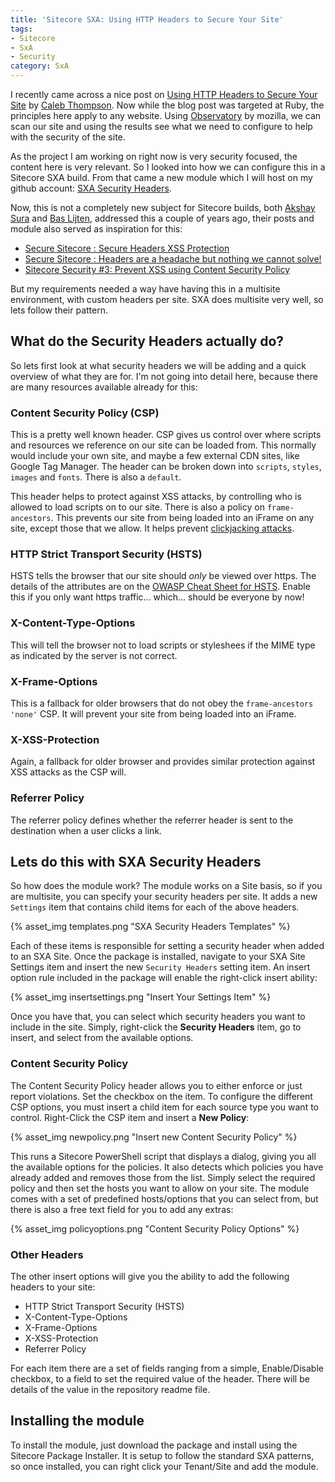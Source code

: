 ```yaml
---
title: 'Sitecore SXA: Using HTTP Headers to Secure Your Site'
tags:
- Sitecore
- SxA
- Security
category: SxA
---
```

I recently came across a nice post on [Using HTTP Headers to Secure Your Site](https://blog.heroku.com/using-http-headers-to-secure-your-site) by [Caleb Thompson](https://blog.heroku.com/authors/caleb-thompson). Now while the blog post was targeted at Ruby, the principles here apply to any website. Using [Observatory](https://observatory.mozilla.org/) by mozilla, we can scan our site and using the results see what we need to configure to help with the security of the site.

As the project I am working on right now is very security focused, the content here is very relevant. So I looked into how we can configure this in a Sitecore SXA build. From that came a new module which I will host on my github account: [SXA Security Headers](https://github.com/GuitarRich/SXA.SecurityHeaders).

Now, this is not a completely new subject for Sitecore builds, both [Akshay Sura]() and [Bas Lijten](), addressed this a couple of years ago, their posts and module also served as inspiration for this:

* [Secure Sitecore : Secure Headers XSS Protection](https://www.akshaysura.com/2016/08/19/secure-sitecore-secure-headers-xss-protection/)
* [Secure Sitecore : Headers are a headache but nothing we cannot solve!](https://www.akshaysura.com/2016/08/02/secure-sitecore-headers-are-a-headache-but-nothing-we-cannot-solve/)
* [Sitecore Security #3: Prevent XSS using Content Security Policy](http://blog.baslijten.com/sitecore-security-3-prevent-xss-using-content-security-policy/)

But my requirements needed a way have having this in a multisite environment, with custom headers per site. SXA does multisite very well, so lets follow their pattern.

## What do the Security Headers actually do?

So lets first look at what security headers we will be adding and a quick overview of what they are for. I'm not going into detail here, because there are many resources available already for this:

### Content Security Policy (CSP)

This is a pretty well known header. CSP gives us control over where scripts and resources we reference on our site can be loaded from. This normally would include your own site, and maybe a few external CDN sites, like Google Tag Manager. The header can be broken down into `scripts`, `styles`, `images` and `fonts`. There is also a `default`.

This header helps to protect against XSS attacks, by controlling who is allowed to load scripts on to our site. There is also a policy on `frame-ancestors`. This prevents our site from being loaded into an iFrame on any site, except those that we allow. It helps prevent [clickjacking attacks](https://www.owasp.org/index.php/Clickjacking).

### HTTP Strict Transport Security (HSTS)

HSTS tells the browser that our site should _only_ be viewed over https. The details of the attributes are on the [OWASP Cheat Sheet for HSTS](https://www.owasp.org/index.php/HTTP_Strict_Transport_Security_Cheat_Sheet). Enable this if you only want https traffic... which... should be everyone by now!

### X-Content-Type-Options

This will tell the browser not to load scripts or styleshees if the MIME type as indicated by the server is not correct.

### X-Frame-Options

This is a fallback for older browsers that do not obey the `frame-ancestors 'none'` CSP. It will prevent your site from being loaded into an iFrame.

### X-XSS-Protection

Again, a fallback for older browser and provides similar protection against XSS attacks as the CSP will.

### Referrer Policy

The referrer policy defines whether the referrer header is sent to the destination when a user clicks a link.

## Lets do this with SXA Security Headers

So how does the module work? The module works on a Site basis, so if you are multisite, you can specify your security headers per site. It adds a new `Settings` item that contains child items for each of the above headers.

{% asset_img templates.png "SXA Security Headers Templates" %}

Each of these items is responsible for setting a security header when added to an SXA Site. Once the package is installed, navigate to your SXA Site Settings item and insert the new `Security Headers` setting item. An insert option rule included in the package will enable the right-click insert ability:

{% asset_img insertsettings.png "Insert Your Settings Item" %}

Once you have that, you can select which security headers you want to include in the site. Simply, right-click the **Security Headers** item, go to insert, and select from the available options.

### Content Security Policy

The Content Security Policy header allows you to either enforce or just report violations. Set the checkbox on the item. To configure the different CSP options, you must insert a child item for each source type you want to control. Right-Click the CSP item and insert a **New Policy**:

{% asset_img newpolicy.png "Insert new Content Security Policy" %}

This runs a Sitecore PowerShell script that displays a dialog, giving you all the available options for the policies. It also detects which policies you have already added and removes those from the list. Simply select the required policy and then set the hosts you want to allow on your site. The module comes with a set of predefined hosts/options that you can select from, but there is also a free text field for you to add any extras:

{% asset_img policyoptions.png "Content Security Policy Options" %}

### Other Headers

The other insert options will give you the ability to add the following headers to your site:

* HTTP Strict Transport Security (HSTS)
* X-Content-Type-Options
* X-Frame-Options
* X-XSS-Protection
* Referrer Policy

For each item there are a set of fields ranging from a simple, Enable/Disable checkbox, to a field to set the required value of the header. There will be details of the value in the repository readme file.

## Installing the module

To install the module, just download the package and install using the Sitecore Package Installer. It is setup to follow the standard SXA patterns, so once installed, you can right click your Tenant/Site and add the module.

